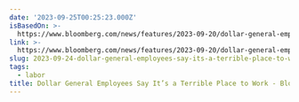 ```yaml
---
date: '2023-09-25T00:25:23.000Z'
isBasedOn: >-
  https://www.bloomberg.com/news/features/2023-09-20/dollar-general-employees-say-it-s-a-terrible-place-to-work
link: >-
  https://www.bloomberg.com/news/features/2023-09-20/dollar-general-employees-say-it-s-a-terrible-place-to-work
slug: 2023-09-24-dollar-general-employees-say-its-a-terrible-place-to-work-bloomberg
tags:
  - labor
title: Dollar General Employees Say It’s a Terrible Place to Work - Bloomberg
---
```


